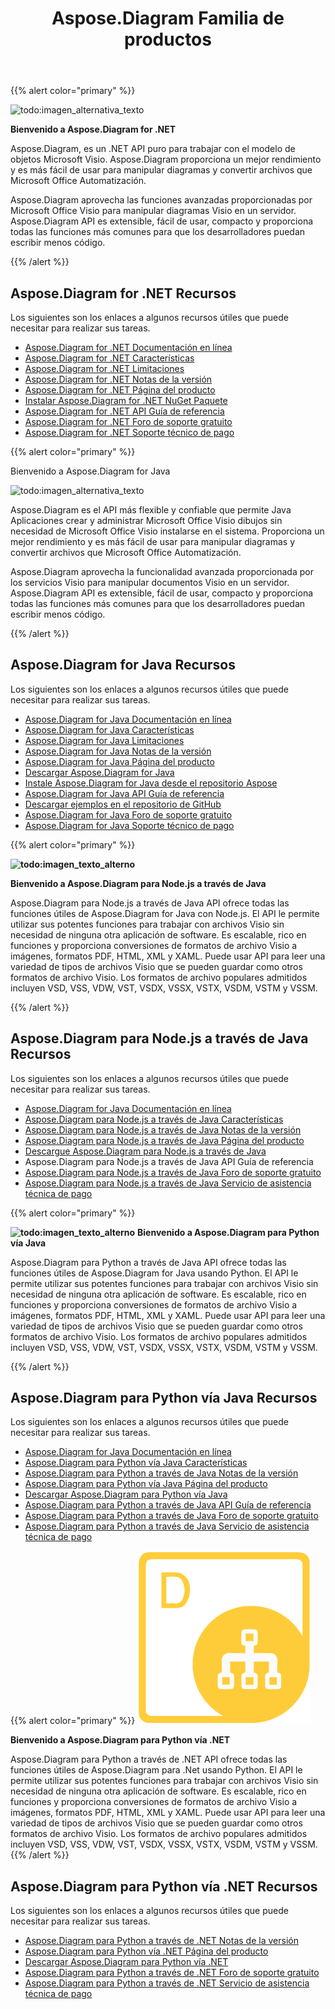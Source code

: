 ﻿---
title: Aspose.Diagram Familia de productos
type: docs
description: Aspose.Diagram proporciona conversiones de formatos de archivo Visio a imágenes, formatos PDF, HTML, XML y XAML. Los formatos de archivo populares admitidos incluyen VSD, VSS, VDW, VST, VSDX, VSSX, VSTX, VSDM, VSTM y VSSM.
weight: 10
url: /es/
---
{{% alert color="primary" %}} 

![todo:imagen_alternativa_texto](home_1.png)

**Bienvenido a Aspose.Diagram for .NET**

Aspose.Diagram, es un .NET API puro para trabajar con el modelo de objetos Microsoft Visio. Aspose.Diagram proporciona un mejor rendimiento y es más fácil de usar para manipular diagramas y convertir archivos que Microsoft Office Automatización.

 Aspose.Diagram aprovecha las funciones avanzadas proporcionadas por Microsoft Office Visio para manipular diagramas Visio en un servidor. Aspose.Diagram API es extensible, fácil de usar, compacto y proporciona todas las funciones más comunes para que los desarrolladores puedan escribir menos código.

{{% /alert %}} 
## **Aspose.Diagram for .NET Recursos**
Los siguientes son los enlaces a algunos recursos útiles que puede necesitar para realizar sus tareas.

- [Aspose.Diagram for .NET Documentación en línea](/diagram/es/net/)
- [Aspose.Diagram for .NET Características](/diagram/es/net/feature-list/)
- [Aspose.Diagram for .NET Limitaciones](/diagram/es/net/why-not-automation/)
- [Aspose.Diagram for .NET Notas de la versión](/diagram/es/net/release-notes/)
- [Aspose.Diagram for .NET Página del producto](https://products.aspose.com/diagram/net/)
- [Instalar Aspose.Diagram for .NET NuGet Paquete](https://www.nuget.org/packages/Aspose.Diagram/)
- [Aspose.Diagram for .NET API Guía de referencia](https://reference.aspose.com/diagram/net)
- [Aspose.Diagram for .NET Foro de soporte gratuito](https://forum.aspose.com/c/diagram/17)
- [Aspose.Diagram for .NET Soporte técnico de pago](https://helpdesk.aspose.com/)

{{% alert color="primary" %}} 

Bienvenido a Aspose.Diagram for Java

![todo:imagen_alternativa_texto](home_2.png)

Aspose.Diagram es el API más flexible y confiable que permite Java Aplicaciones crear y administrar Microsoft Office Visio dibujos sin necesidad de Microsoft Office Visio instalarse en el sistema. Proporciona un mejor rendimiento y es más fácil de usar para manipular diagramas y convertir archivos que Microsoft Office Automatización.

Aspose.Diagram aprovecha la funcionalidad avanzada proporcionada por los servicios Visio para manipular documentos Visio en un servidor. Aspose.Diagram API es extensible, fácil de usar, compacto y proporciona todas las funciones más comunes para que los desarrolladores puedan escribir menos código.

{{% /alert %}} 
## **Aspose.Diagram for Java Recursos**
Los siguientes son los enlaces a algunos recursos útiles que puede necesitar para realizar sus tareas.

- [Aspose.Diagram for Java Documentación en línea](/diagram/es/java/)
- [Aspose.Diagram for Java Características](/diagram/es/java/feature-list/)
- [Aspose.Diagram for Java Limitaciones](/diagram/es/java/evaluate-aspose-diagram/)
- [Aspose.Diagram for Java Notas de la versión](/diagram/es/java/release-notes/)
- [Aspose.Diagram for Java Página del producto](https://products.aspose.com/diagram/java/)
- [Descargar Aspose.Diagram for Java](https://repository.aspose.com/webapp/#/artifacts/browse/tree/General/repo/com/aspose/aspose-diagram)
- [Instale Aspose.Diagram for Java desde el repositorio Aspose](/diagram/es/java/installation/)
- [Aspose.Diagram for Java API Guía de referencia](https://reference.aspose.com/diagram/java)
- [Descargar ejemplos en el repositorio de GitHub](https://github.com/aspose-diagram/Aspose.Diagram-for-Java)
- [Aspose.Diagram for Java Foro de soporte gratuito](https://forum.aspose.com/c/diagram/17)
- [Aspose.Diagram for Java Soporte técnico de pago](https://helpdesk.aspose.com/)


{{% alert color="primary" %}} 

**![todo:imagen_texto_alterno](inicio_3.png)**

**Bienvenido a Aspose.Diagram para Node.js a través de Java**

Aspose.Diagram para Node.js a través de Java API ofrece todas las funciones útiles de Aspose.Diagram for Java con Node.js. El API le permite utilizar sus potentes funciones para trabajar con archivos Visio sin necesidad de ninguna otra aplicación de software. Es escalable, rico en funciones y proporciona conversiones de formatos de archivo Visio a imágenes, formatos PDF, HTML, XML y XAML. Puede usar API para leer una variedad de tipos de archivos Visio que se pueden guardar como otros formatos de archivo Visio. Los formatos de archivo populares admitidos incluyen VSD, VSS, VDW, VST, VSDX, VSSX, VSTX, VSDM, VSTM y VSSM.

{{% /alert %}} 
## **Aspose.Diagram para Node.js a través de Java Recursos**
Los siguientes son los enlaces a algunos recursos útiles que puede necesitar para realizar sus tareas.

- [Aspose.Diagram for Java Documentación en línea](/diagram/es/nodejsjava/)
- [Aspose.Diagram para Node.js a través de Java Características](/diagram/es/java/aspose-diagram-for-node-js-via-java-features/)
- [Aspose.Diagram para Node.js a través de Java Notas de la versión](/diagram/es/java/release-notes/)
- [Aspose.Diagram para Node.js a través de Java Página del producto](https://products.aspose.com/diagram/nodejs-java/)
- [Descargue Aspose.Diagram para Node.js a través de Java](https://downloads.aspose.com/diagram/nodejs)
- Aspose.Diagram para Node.js a través de Java API Guía de referencia
- [Aspose.Diagram para Node.js a través de Java Foro de soporte gratuito](https://forum.aspose.com/c/diagram/17)
- [Aspose.Diagram para Node.js a través de Java Servicio de asistencia técnica de pago](https://helpdesk.aspose.com/)

{{% alert color="primary" %}} 

**![todo:imagen_texto_alterno](inicio_4.png)**
**Bienvenido a Aspose.Diagram para Python vía Java**

Aspose.Diagram para Python a través de Java API ofrece todas las funciones útiles de Aspose.Diagram for Java usando Python. El API le permite utilizar sus potentes funciones para trabajar con archivos Visio sin necesidad de ninguna otra aplicación de software. Es escalable, rico en funciones y proporciona conversiones de formatos de archivo Visio a imágenes, formatos PDF, HTML, XML y XAML. Puede usar API para leer una variedad de tipos de archivos Visio que se pueden guardar como otros formatos de archivo Visio. Los formatos de archivo populares admitidos incluyen VSD, VSS, VDW, VST, VSDX, VSSX, VSTX, VSDM, VSTM y VSSM.

{{% /alert %}} 
## **Aspose.Diagram para Python vía Java Recursos**
Los siguientes son los enlaces a algunos recursos útiles que puede necesitar para realizar sus tareas.

- [Aspose.Diagram for Java Documentación en línea](/diagram/es/pythonjava/)
- [Aspose.Diagram para Python vía Java Características](/diagram/es/java/feature-list/)
- [Aspose.Diagram para Python a través de Java Notas de la versión](/diagram/es/java/aspose-diagram-for-python-via-java/)
- [Aspose.Diagram para Python vía Java Página del producto](https://products.aspose.com/diagram/python-java/)
- [Descargar Aspose.Diagram para Python vía Java](https://downloads.aspose.com/diagram/python)
- [Aspose.Diagram para Python a través de Java API Guía de referencia](https://reference.aspose.com/diagram/python)
- [Aspose.Diagram para Python a través de Java Foro de soporte gratuito](https://forum.aspose.com/c/diagram/17)
- [Aspose.Diagram para Python a través de Java Servicio de asistencia técnica de pago](https://helpdesk.aspose.com/)

{{% alert color="primary" %}}
**![Aspose.Diagram para Python a través de .NET Logotipo del producto](home_4.png)**

**Bienvenido a Aspose.Diagram para Python vía .NET**

Aspose.Diagram para Python a través de .NET API ofrece todas las funciones útiles de Aspose.Diagram para .Net usando Python. El API le permite utilizar sus potentes funciones para trabajar con archivos Visio sin necesidad de ninguna otra aplicación de software. Es escalable, rico en funciones y proporciona conversiones de formatos de archivo Visio a imágenes, formatos PDF, HTML, XML y XAML. Puede usar API para leer una variedad de tipos de archivos Visio que se pueden guardar como otros formatos de archivo Visio. Los formatos de archivo populares admitidos incluyen VSD, VSS, VDW, VST, VSDX, VSSX, VSTX, VSDM, VSTM y VSSM.
{{% /alert %}}

## **Aspose.Diagram para Python vía .NET Recursos**

Los siguientes son los enlaces a algunos recursos útiles que puede necesitar para realizar sus tareas.

- [Aspose.Diagram para Python a través de .NET Notas de la versión](/diagram/es/pythonnet/release-notes/)
- [Aspose.Diagram para Python vía .NET Página del producto](https://products.aspose.com/diagram/python-net/)
- [Descargar Aspose.Diagram para Python vía .NET](https://downloads.aspose.com/diagram/python-net)
- [Aspose.Diagram para Python a través de .NET Foro de soporte gratuito](https://forum.aspose.com/c/diagram/17)
- [Aspose.Diagram para Python a través de .NET Servicio de asistencia técnica de pago](https://helpdesk.aspose.com/)

